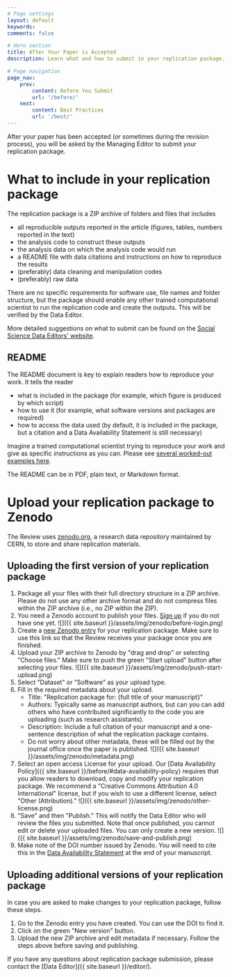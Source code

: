 ```yaml
---
# Page settings
layout: default
keywords:
comments: false

# Hero section
title: After Your Paper is Accepted
description: Learn what and how to submit in your replication package.

# Page navigation
page_nav:
    prev:
        content: Before You Submit
        url: '/before/'
    next:
        content: Best Practices
        url: '/best/'
---
```


After your paper has been accepted (or sometimes during the revision process), you will be asked by the Managing Editor to submit your replication package. 

# What to include in your replication package
The replication package is a ZIP archive of folders and files that includes
- all reproducible outputs reported in the article (figures, tables, numbers reported in the text)
- the analysis code to construct these outputs
- the analysis data on which the analysis code would run
- a README file with data citations and instructions on how to reproduce the results
- (preferably) data cleaning and manipulation codes
- (preferably) raw data

There are no specific requirements for software use, file names and folder structure, but the package should enable any other trained computational scientist to run the replication code and create the outputs. This will be verified by the Data Editor.

More detailed suggestions on what to submit can be found on the [Social Science Data Editors' website](https://social-science-data-editors.github.io/guidance/Requested_information.html).

## README
The README document is key to explain readers how to reproduce your work. It tells the reader
- what is included in the package (for example, which figure is produced by which script)
- how to use it (for example, what software versions and packages are required)
- how to access the data used (by default, it is included in the package, but a citation and a Data Availability Statement is still necessary)

Imagine a trained computational scientist trying to reproduce your work and give as specific instructions as you can. Please see [several worked-out examples here](https://social-science-data-editors.github.io/template_README/).

The README can be in PDF, plain text, or Markdown format.

# Upload your replication package to Zenodo
The Review uses [zenodo.org](https://zenodo.org/communities/restud-replication/?page=1&size=20), a research data repository maintained by CERN, to store and share replication materials. 

## Uploading the first version of your replication package
1. Package all your files with their full directory structure in a ZIP archive. Please do not use any other archive format and do not compress files within the ZIP archive (i.e., no ZIP within the ZIP). 
2. You need a Zenodo account to publish your files. [Sign up](https://zenodo.org/signup/) if you do not have one yet. 
![]({{ site.baseurl }}/assets/img/zenodo/before-login.png)
3. Create a [new Zenodo entry](https://zenodo.org/deposit/new?c=restud-replication) for your replication package. Make sure to use this link so that the Review receives your package once you are finished.
4. Upload your ZIP archive to Zenodo by "drag and drop" or selecting "Choose files." Make sure to push the green "Start upload" button after selecting your files.
![]({{ site.baseurl }}/assets/img/zenodo/push-start-upload.png)
5. Select "Dataset" or "Software" as your upload type.
6. Fill in the required metadata about your upload.
	- Title: "Replication package for: {full title of your manuscript}"
	- Authors: Typically same as manuscript authors, but can you can add others who have contributed significantly to the code you are uploading (such as research assistants).
	- Description: Include a full citation of your manuscript and a one-sentence description of what the replication package contains.
	- Do not worry about other metadata, these will be filled out by the journal office once the paper is published.
![]({{ site.baseurl }}/assets/img/zenodo/metadata.png)
7. Select an open access License for your upload. Our [Data Availability Policy]({{ site.baseurl }}/before/#data-availability-policy) requires that you allow readers to download, copy and modify your replication package. We recommend a "Creative Commons Attribution 4.0 International" license, but if you wish to use a different license, select "Other (Attribution)."
![]({{ site.baseurl }}/assets/img/zenodo/other-license.png)
8. "Save" and then "Publish." This will notify the Data Editor who will review the files you submitted. Note that once published, you cannot edit or delete your uploaded files. You can only create a new version.
![]({{ site.baseurl }}/assets/img/zenodo/save-and-publish.png)
9. Make note of the DOI number issued by Zenodo. You will need to cite this in the [Data Availability Statement](https://academic.oup.com/journals/pages/authors/preparing_your_manuscript/research-data-policy#data2) at the end of your manuscript.

## Uploading additional versions of your replication package
In case you are asked to make changes to your replication package, follow these steps.
1. Go to the Zenodo entry you have created. You can use the DOI to find it.
2. Click on the green "New version" button. 
3. Upload the new ZIP archive and edit metadata if necessary. Follow the steps above before saving and publishing.

If you have any questions about replication package submission, please contact the [Data Editor]({{ site.baseurl }}/editor/).